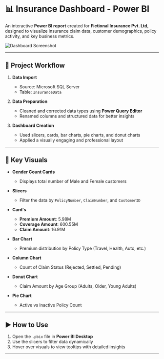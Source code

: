 # 📊 Insurance Dashboard - Power BI

An interactive **Power BI report** created for **Fictional Insurance Pvt. Ltd**, designed to visualize insurance claim data, customer demographics, policy activity, and key business metrics.

![Dashboard Screenshot](images/DashBoard.png)

---

## 🔄 Project Workflow

1. **Data Import**
   - Source: Microsoft SQL Server
   - Table: `InsuranceData`

2. **Data Preparation**
   - Cleaned and corrected data types using **Power Query Editor**
   - Renamed columns and structured data for better insights

3. **Dashboard Creation**
   - Used slicers, cards, bar charts, pie charts, and donut charts
   - Applied a visually engaging and professional layout

---

## 📌 Key Visuals

- **Gender Count Cards**
  - Displays total number of Male and Female customers

- **Slicers**
  - Filter the data by `PolicyNumber`, `ClaimNumber`, and `CustomerID`

- **Card's**
  - **Premium Amount**: 5.98M  
  - **Coverage Amount**: 600.55M  
  - **Claim Amount**: 16.91M

- **Bar Chart**
  - Premium distribution by Policy Type (Travel, Health, Auto, etc.)

- **Column Chart**
  - Count of Claim Status (Rejected, Settled, Pending)

- **Donut Chart**
  - Claim Amount by Age Group (Adults, Older, Young Adults)

- **Pie Chart**
  - Active vs Inactive Policy Count

---

## ▶️ How to Use

1. Open the `.pbix` file in **Power BI Desktop**
2. Use the slicers to filter data dynamically
3. Hover over visuals to view tooltips with detailed insights

---


